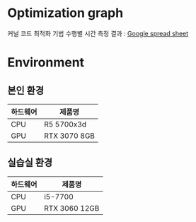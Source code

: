 # Optimization graph

커널 코드 최적화 기법 수행별 시간 측정 결과 : [Google spread sheet](https://docs.google.com/spreadsheets/d/1IjRzLd4ya9INZlb1EQPttCwjEXhajSdcdERWZfWXKc0/edit?gid=2116958284#gid=2116958284)

# Environment

## 본인 환경

|하드웨어|제품명|
|---|---|
|CPU|R5 5700x3d|
|GPU|RTX 3070 8GB|

## 실습실 환경

|하드웨어|제품명|
|---|---|
|CPU|i5-7700|
|GPU|RTX 3060 12GB|
